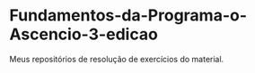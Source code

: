 # Fundamentos-da-Programa-o-Ascencio-3-edicao
Meus repositórios de resolução de exercícios do material.
